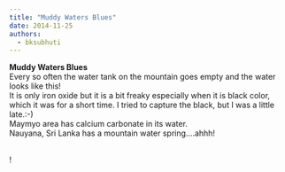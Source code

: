 ```yaml
---
title: "Muddy Waters Blues"
date: 2014-11-25
authors: 
  - bksubhuti
---
```


**Muddy Waters Blues**  
Every so often the water tank on the mountain goes empty and the water looks like this!  
It is only iron oxide but it is a bit freaky especially when it is black color, which it was for a short time. I tried to capture the black, but I was a little late.:-)  
Maymyo area has calcium carbonate in its water.  
Nauyana, Sri Lanka has a mountain water spring....ahhh!  
﻿

!

